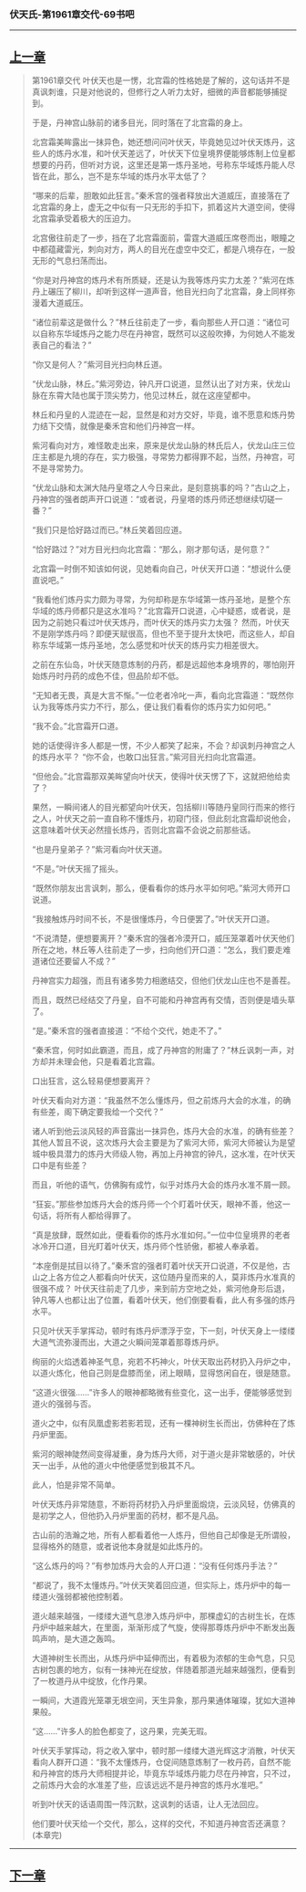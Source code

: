 ### 伏天氏-第1961章交代-69书吧

--------
[上一章](./f4635cebc014ba51dd31ae4d7525daaf.md)
--------


>
>
>
>第1961章交代
>叶伏天也是一愣，北宫霜的性格她是了解的，这句话并不是真讽刺谁，只是对他说的，但修行之人听力太好，细微的声音都能够捕捉到。
>
>于是，丹神宫山脉前的诸多目光，同时落在了北宫霜的身上。
>
>北宫霜美眸露出一抹异色，她还想问问叶伏天，毕竟她见过叶伏天炼丹，这些人的炼丹水准，和叶伏天差远了，叶伏天下位皇境界便能够炼制上位皇都想要的丹药，但听对方说，这里还是第一炼丹圣地，号称东华域炼丹能人尽皆在此，那么，岂不是东华域的炼丹水平太低了？
>
>“哪来的后辈，胆敢如此狂言。”秦禾宫的强者释放出大道威压，直接落在了北宫霜的身上，虚无之中似有一只无形的手扣下，抓着这片大道空间，使得北宫霜承受着极大的压迫力。
>
>北宫傲往前走了一步，挡在了北宫霜面前，雷霆大道威压席卷而出，眼瞳之中都蕴藏雷光，刺向对方，两人的目光在虚空中交汇，都是八境存在，一股无形的气息扫荡而出。
>
>“你是对丹神宫的炼丹术有所质疑，还是认为我等炼丹实力太差？”紫河在炼丹上碾压了柳川，却听到这样一道声音，他目光扫向了北宫霜，身上同样弥漫着大道威压。
>
>“诸位前辈这是做什么？”林丘往前走了一步，看向那些人开口道：“诸位可以自称东华域炼丹之能力尽在丹神宫，既然可以这般吹捧，为何她人不能发表自己的看法？”
>
>“你又是何人？”紫河目光扫向林丘道。
>
>“伏龙山脉，林丘。”紫河旁边，钟凡开口说道，显然认出了对方来，伏龙山脉在东霄大陆也属于顶尖势力，他见过林丘，就在这座望都中。
>
>林丘和丹皇的人混迹在一起，显然是和对方交好，毕竟，谁不愿意和炼丹势力结下交情，就像是秦禾宫和他们丹神宫一样。
>
>紫河看向对方，难怪敢走出来，原来是伏龙山脉的林氏后人，伏龙山庄三位庄主都是九境的存在，实力极强，寻常势力都得罪不起，当然，丹神宫，可不是寻常势力。
>
>“伏龙山脉和太渊大陆丹皇塔之人今日来此，是刻意挑事的吗？”古山之上，丹神宫的强者朗声开口说道：“或者说，丹皇塔的炼丹师还想继续切磋一番？”
>
>“我们只是恰好路过而已。”林丘笑着回应道。
>
>“恰好路过？”对方目光扫向北宫霜：“那么，刚才那句话，是何意？”
>
>北宫霜一时倒不知该如何说，见她看向自己，叶伏天开口道：“想说什么便直说吧。”
>
>“我看他们炼丹实力颇为寻常，为何却称是东华域第一炼丹圣地，是整个东华域的炼丹师都只是这水准吗？”北宫霜开口说道，心中疑惑，或者说，是因为之前她只看过叶伏天炼丹，而叶伏天的炼丹实力太强？
>然而，叶伏天不是刚学炼丹吗？即便天赋很高，但也不至于提升太快吧，而这些人，却自称东华域第一炼丹圣地，怎么感觉和叶伏天的炼丹实力相差很大。
>
>之前在东仙岛，叶伏天随意炼制的丹药，都是远超他本身境界的，哪怕刚开始炼丹时丹药的成色不佳，但品阶却不低。
>
>“无知者无畏，真是大言不惭。”一位老者冷叱一声，看向北宫霜道：“既然你认为我等炼丹实力不行，那么，便让我们看看你的炼丹实力如何吧。”
>
>“我不会。”北宫霜开口道。
>
>她的话使得许多人都是一愣，不少人都笑了起来，不会？却讽刺丹神宫之人的炼丹水平？
>“你不会，也敢口出狂言。”紫河目光扫向北宫霜道。
>
>“但他会。”北宫霜那双美眸望向叶伏天，使得叶伏天愣了下，这就把他给卖了？
>
>果然，一瞬间诸人的目光都望向叶伏天，包括柳川等随丹皇同行而来的修行之人，叶伏天之前一直自称不懂炼丹，初窥门径，但此刻北宫霜却说他会，这意味着叶伏天必然擅长炼丹，否则北宫霜不会说之前那些话。
>
>“也是丹皇弟子？”紫河看向叶伏天道。
>
>“不是。”叶伏天摇了摇头。
>
>“既然你朋友出言讽刺，那么，便看看你的炼丹水平如何吧。”紫河大师开口说道。
>
>“我接触炼丹时间不长，不是很懂炼丹，今日便罢了。”叶伏天开口道。
>
>“不说清楚，便想要离开？”秦禾宫的强者冷漠开口，威压笼罩着叶伏天他们所在之地，林丘等人往前走了一步，扫向他们开口道：“怎么，我们要走难道诸位还要留人不成？”
>
>丹神宫实力超强，而且有诸多势力相邀结交，但他们伏龙山庄也不是善茬。
>
>而且，既然已经结交了丹皇，自不可能和丹神宫再有交情，否则便是墙头草了。
>
>“是。”秦禾宫的强者直接道：“不给个交代，她走不了。”
>
>“秦禾宫，何时如此霸道，而且，成了丹神宫的附庸了？”林丘讽刺一声，对方却并未理会他，只是看着北宫霜。
>
>口出狂言，这么轻易便想要离开？
>
>叶伏天看向对方道：“我虽然不怎么懂炼丹，但之前炼丹大会的水准，的确有些差，阁下确定要我给一个交代？”
>
>诸人听到他云淡风轻的声音露出一抹异色，炼丹大会的水准，的确有些差？
>其他人暂且不说，这次炼丹大会主要是为了紫河大师，紫河大师被认为是望城中极具潜力的炼丹大师级人物，再加上丹神宫的钟凡，这水准，在叶伏天口中是有些差？
>
>而且，听他的语气，仿佛胸有成竹，似乎对炼丹大会的炼丹水准不屑一顾。
>
>“狂妄。”那些参加炼丹大会的炼丹师一个个盯着叶伏天，眼神不善，他这一句话，将所有人都给得罪了。
>
>“真是放肆，既然如此，便看看你的炼丹水准如何。”一位中位皇境界的老者冰冷开口道，目光盯着叶伏天，炼丹师个性骄傲，都被人奉承着。
>
>“本座倒是拭目以待了。”秦禾宫的强者盯着叶伏天开口说道，不仅是他，古山之上各方位之人都看向叶伏天，这位随丹皇而来的人，莫非炼丹水准真的很强不成？
>叶伏天往前走了几步，来到前方空地之处，紫河他身形后退，钟凡等人也都让出了位置，看着叶伏天，他们倒要看看，此人有多强的炼丹水平。
>
>只见叶伏天手掌挥动，顿时有炼丹炉漂浮于空，下一刻，叶伏天身上一缕缕大道气流弥漫而出，大道之火瞬间笼罩着那尊炼丹炉。
>
>绚丽的火焰透着神圣气息，宛若不朽神火，叶伏天取出药材扔入丹炉之中，以道火炼化，他自己则是盘膝而坐，闭上眼睛，显得悠闲自在，很是随意。
>
>“这道火很强……”许多人的眼神都略微有些变化，这一出手，便能够感觉到道火的强弱与否。
>
>道火之中，似有凤凰虚影若影若现，还有一棵神树生长而出，仿佛种在了炼丹炉里面。
>
>紫河的眼神陡然间变得凝重，身为炼丹大师，对于道火是非常敏感的，叶伏天一出手，从他的道火中他便感觉到极其不凡。
>
>此人，怕是非常不简单。
>
>叶伏天炼丹非常随意，不断将药材扔入丹炉里面煅烧，云淡风轻，仿佛真的是初学之人，但他扔入丹炉里面的药材，都不是凡品。
>
>古山前的浩瀚之地，所有人都看着他一人炼丹，但他自己却像是无所谓般，显得格外的随意，或者说他本身就是如此炼丹的。
>
>“这么炼丹的吗？”有参加炼丹大会的人开口道：“没有任何炼丹手法？”
>
>“都说了，我不太懂炼丹。”叶伏天笑着回应道，但实际上，炼丹炉中的每一缕道火强弱都被他控制着。
>
>道火越来越强，一缕缕大道气息渗入炼丹炉中，那棵虚幻的古树生长，在炼丹炉中越来越大，在里面，渐渐形成了气旋，使得那尊炼丹炉中不断发出轰鸣声响，是大道之轰鸣。
>
>大道神树生长而出，从炼丹炉中延伸而出，有着极为浓郁的生命气息，只见古树包裹的地方，似有一抹神光在绽放，伴随着那道光越来越强烈，便看到了一枚道丹从中绽放，化作丹果。
>
>一瞬间，大道霞光笼罩无垠空间，天生异象，那丹果通体璀璨，犹如大道神果般。
>
>“这……”许多人的脸色都变了，这丹果，完美无瑕。
>
>叶伏天手掌挥动，将之收入掌中，顿时那一缕缕大道光辉这才消散，叶伏天看向人群开口道：“我不太懂炼丹，仓促间随意炼制了一枚丹药，自然不能和丹神宫的炼丹大师相提并论，毕竟东华域炼丹能力尽在丹神宫，只不过，之前炼丹大会的水准差了些，应该远远不是丹神宫的炼丹水准吧。”
>
>听到叶伏天的话语周围一阵沉默，这讽刺的话语，让人无法回应。
>
>他们要叶伏天给一个交代，那么，这样的交代，不知道丹神宫否还满意？
>(本章完)
>
>

--------
[下一章](./bf741f04f320121aaad8257468f8ce0d.md)
--------
